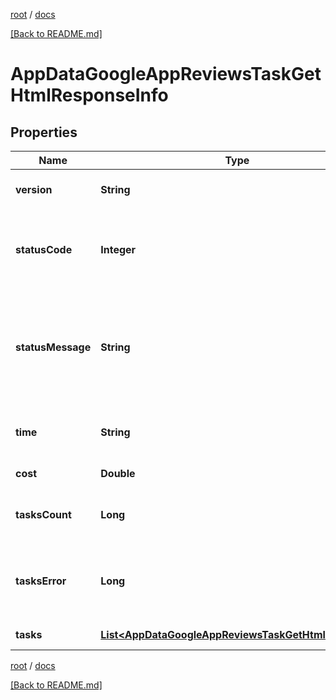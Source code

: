 [root](./../ "root") / [docs](./ "docs")

[[Back to README.md]](./../README.md "[Back to README.md]")

# AppDataGoogleAppReviewsTaskGetHtmlResponseInfo

## Properties

| Name | Type | Description | Notes |
|------------ | ------------- | ------------- | -------------|
|**version** | **String** | the current version of the API |  [optional] |
|**statusCode** | **Integer** | general status code you can find the full list of the response codes here |  [optional] |
|**statusMessage** | **String** | general informational message you can find the full list of general informational messages here |  [optional] |
|**time** | **String** | total execution time, seconds |  [optional] |
|**cost** | **Double** | total tasks cost, USD |  [optional] |
|**tasksCount** | **Long** | the number of tasks in the tasks array |  [optional] |
|**tasksError** | **Long** | the number of tasks in the tasks array returned with an error |  [optional] |
|**tasks** | [**List&lt;AppDataGoogleAppReviewsTaskGetHtmlTaskInfo&gt;**](AppDataGoogleAppReviewsTaskGetHtmlTaskInfo.md) | array of tasks |  [optional] |

[root](./../ "root") / [docs](./ "docs")

[[Back to README.md]](./../README.md "[Back to README.md]")